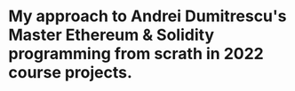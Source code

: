 # My approach to Andrei Dumitrescu's Master Ethereum & Solidity programming from scrath in 2022 course projects.
